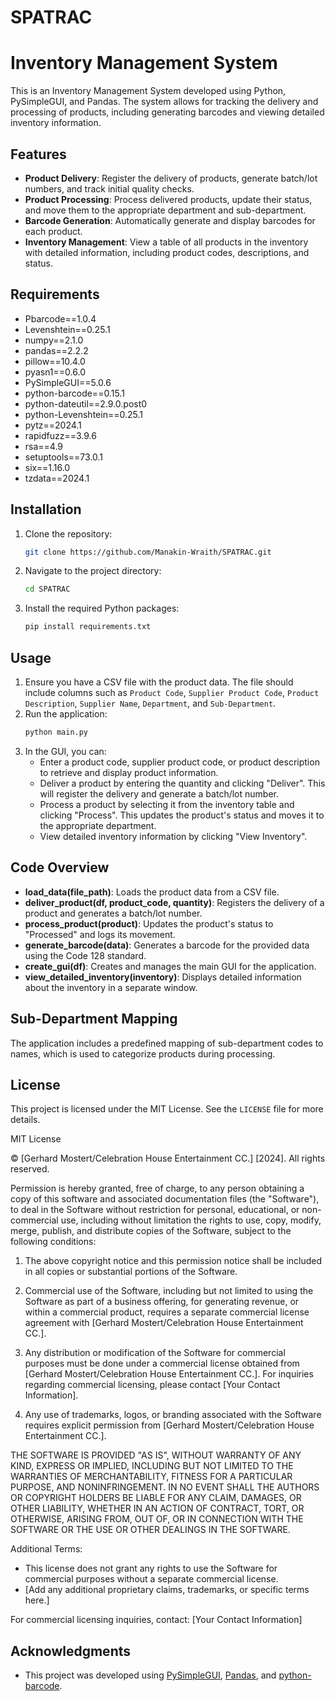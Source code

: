 # SPATRAC

# Inventory Management System

This is an Inventory Management System developed using Python, PySimpleGUI, and Pandas. The system allows for tracking the delivery and processing of products, including generating barcodes and viewing detailed inventory information.

## Features

- **Product Delivery**: Register the delivery of products, generate batch/lot numbers, and track initial quality checks.
- **Product Processing**: Process delivered products, update their status, and move them to the appropriate department and sub-department.
- **Barcode Generation**: Automatically generate and display barcodes for each product.
- **Inventory Management**: View a table of all products in the inventory with detailed information, including product codes, descriptions, and status.

## Requirements

 - Pbarcode==1.0.4
 - Levenshtein==0.25.1
 - numpy==2.1.0
 - pandas==2.2.2
 - pillow==10.4.0
 - pyasn1==0.6.0
 - PySimpleGUI==5.0.6
 - python-barcode==0.15.1
 - python-dateutil==2.9.0.post0
 - python-Levenshtein==0.25.1
 - pytz==2024.1
 - rapidfuzz==3.9.6
 - rsa==4.9
 - setuptools==73.0.1
 - six==1.16.0
 - tzdata==2024.1
 

## Installation

1. Clone the repository:
    ```bash
    git clone https://github.com/Manakin-Wraith/SPATRAC.git
    ```
2. Navigate to the project directory:
    ```bash
    cd SPATRAC
    ```
3. Install the required Python packages:
    ```bash
    pip install requirements.txt
    ```

## Usage

1. Ensure you have a CSV file with the product data. The file should include columns such as `Product Code`, `Supplier Product Code`, `Product Description`, `Supplier Name`, `Department`, and `Sub-Department`.
2. Run the application:
    ```bash
    python main.py
    ```
3. In the GUI, you can:
    - Enter a product code, supplier product code, or product description to retrieve and display product information.
    - Deliver a product by entering the quantity and clicking "Deliver". This will register the delivery and generate a batch/lot number.
    - Process a product by selecting it from the inventory table and clicking "Process". This updates the product's status and moves it to the appropriate department.
    - View detailed inventory information by clicking "View Inventory".

## Code Overview

- **load_data(file_path)**: Loads the product data from a CSV file.
- **deliver_product(df, product_code, quantity)**: Registers the delivery of a product and generates a batch/lot number.
- **process_product(product)**: Updates the product's status to "Processed" and logs its movement.
- **generate_barcode(data)**: Generates a barcode for the provided data using the Code 128 standard.
- **create_gui(df)**: Creates and manages the main GUI for the application.
- **view_detailed_inventory(inventory)**: Displays detailed information about the inventory in a separate window.

## Sub-Department Mapping

The application includes a predefined mapping of sub-department codes to names, which is used to categorize products during processing.

## License

This project is licensed under the MIT License. See the `LICENSE` file for more details.

MIT License

© [Gerhard Mostert/Celebration House Entertainment CC.] [2024]. All rights reserved.

Permission is hereby granted, free of charge, to any person obtaining a copy of this software and associated documentation files (the "Software"), to deal in the Software without restriction for personal, educational, or non-commercial use, including without limitation the rights to use, copy, modify, merge, publish, and distribute copies of the Software, subject to the following conditions:

1. The above copyright notice and this permission notice shall be included in all copies or substantial portions of the Software.

2. Commercial use of the Software, including but not limited to using the Software as part of a business offering, for generating revenue, or within a commercial product, requires a separate commercial license agreement with [Gerhard Mostert/Celebration House Entertainment CC.].

3. Any distribution or modification of the Software for commercial purposes must be done under a commercial license obtained from [Gerhard Mostert/Celebration House Entertainment CC.]. For inquiries regarding commercial licensing, please contact [Your Contact Information].

4. Any use of trademarks, logos, or branding associated with the Software requires explicit permission from [Gerhard Mostert/Celebration House Entertainment CC.].

THE SOFTWARE IS PROVIDED "AS IS", WITHOUT WARRANTY OF ANY KIND, EXPRESS OR IMPLIED, INCLUDING BUT NOT LIMITED TO THE WARRANTIES OF MERCHANTABILITY, FITNESS FOR A PARTICULAR PURPOSE, AND NONINFRINGEMENT. IN NO EVENT SHALL THE AUTHORS OR COPYRIGHT HOLDERS BE LIABLE FOR ANY CLAIM, DAMAGES, OR OTHER LIABILITY, WHETHER IN AN ACTION OF CONTRACT, TORT, OR OTHERWISE, ARISING FROM, OUT OF, OR IN CONNECTION WITH THE SOFTWARE OR THE USE OR OTHER DEALINGS IN THE SOFTWARE.

Additional Terms:
- This license does not grant any rights to use the Software for commercial purposes without a separate commercial license.
- [Add any additional proprietary claims, trademarks, or specific terms here.]

For commercial licensing inquiries, contact: [Your Contact Information]


## Acknowledgments

- This project was developed using [PySimpleGUI](https://pysimplegui.readthedocs.io/), [Pandas](https://pandas.pydata.org/), and [python-barcode](https://github.com/WhyNotHugo/python-barcode).


